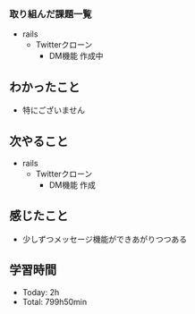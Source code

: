### 取り組んだ課題一覧
- rails
  - Twitterクローン
    - DM機能 作成中
## わかったこと
- 特にございません
## 次やること
- rails
  - Twitterクローン
    - DM機能 作成
## 感じたこと
- 少しずつメッセージ機能ができあがりつつある
## 学習時間
- Today: 2h
- Total: 799h50min